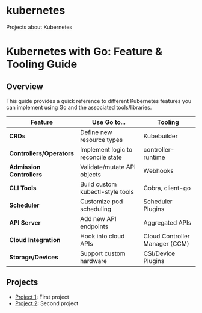 # kubernetes
Projects about Kubernetes

# Kubernetes with Go: Feature & Tooling Guide
## Overview

This guide provides a quick reference to different Kubernetes features you can implement using Go and the associated tools/libraries.

| **Feature**               | **Use Go to...**                    | **Tooling**                    |
|---------------------------|-------------------------------------|--------------------------------|
| **CRDs**                  | Define new resource types           | Kubebuilder                    |
| **Controllers/Operators** | Implement logic to reconcile state  | controller-runtime             |
| **Admission Controllers** | Validate/mutate API objects         | Webhooks                       |
| **CLI Tools**             | Build custom kubectl-style tools    | Cobra, client-go               |
| **Scheduler**             | Customize pod scheduling            | Scheduler Plugins              |
| **API Server**            | Add new API endpoints               | Aggregated APIs                |
| **Cloud Integration**     | Hook into cloud APIs                | Cloud Controller Manager (CCM) |
| **Storage/Devices**       | Support custom hardware             | CSI/Device Plugins             |



## Projects

- [Project 1](./client-go-1/README.md): First project
- [Project 2](./client-go-2/README.md): Second project